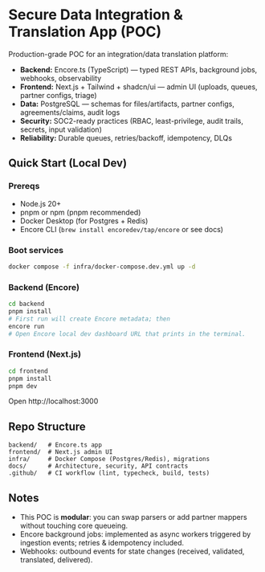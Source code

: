 # Secure Data Integration & Translation App (POC)
Production-grade POC for an integration/data translation platform:
- **Backend:** Encore.ts (TypeScript) — typed REST APIs, background jobs, webhooks, observability
- **Frontend:** Next.js + Tailwind + shadcn/ui — admin UI (uploads, queues, partner configs, triage)
- **Data:** PostgreSQL — schemas for files/artifacts, partner configs, agreements/claims, audit logs
- **Security:** SOC2-ready practices (RBAC, least-privilege, audit trails, secrets, input validation)
- **Reliability:** Durable queues, retries/backoff, idempotency, DLQs

## Quick Start (Local Dev)
### Prereqs
- Node.js 20+
- pnpm or npm (pnpm recommended)
- Docker Desktop (for Postgres + Redis)
- Encore CLI (`brew install encoredev/tap/encore` or see docs)

### Boot services
```bash
docker compose -f infra/docker-compose.dev.yml up -d
```

### Backend (Encore)
```bash
cd backend
pnpm install
# First run will create Encore metadata; then
encore run
# Open Encore local dev dashboard URL that prints in the terminal.
```

### Frontend (Next.js)
```bash
cd frontend
pnpm install
pnpm dev
```

Open http://localhost:3000

## Repo Structure
```
backend/   # Encore.ts app
frontend/  # Next.js admin UI
infra/     # Docker Compose (Postgres/Redis), migrations
docs/      # Architecture, security, API contracts
.github/   # CI workflow (lint, typecheck, build, tests)
```

## Notes
- This POC is **modular**: you can swap parsers or add partner mappers without touching core queueing.
- Encore background jobs: implemented as async workers triggered by ingestion events; retries & idempotency included.
- Webhooks: outbound events for state changes (received, validated, translated, delivered).
